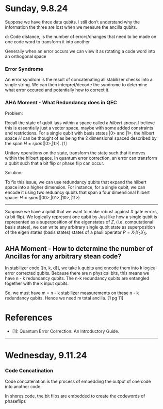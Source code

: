 
# Sunday, 9.8.24

Suppose we have three data qubits. I still don't understand why the information the three are lost when we measure the ancilla qubits.

d: Code distance, is the number of errors/changes that need to be made on one code word to transform it into another

Generally when an error occurs we can view it as rotating a code word into an orthogonal space 

### Error Syndrome

An error syndrom is the result of concatenating all stabilizer checks into a single string. We can then interpret/decode the syndrome to determine what error occured and potentially how to correct it.


### AHA Moment - What Redundancy does in QEC

Problem:

Recall the state of qubit lays within a space called a *hilbert space*. I believe this is essentially just a vector space, maybe with some added constraints and restrictions. For a single qubit with basis states |0> and |1>, the hilbert space $H$ can be thought of as being the 2 dimensional spaced described by the span $H = span (|0>, |1>)$. [1]

Unitary operations on the state, transform the state such that it moves within the hilbert space. In quantum error correction, an error can transform a qubit such that a bit flip or phase flip can occur.

Solution:

To fix this issue, we can use redundancy qubits that expand the hilbert space into a higher dimension. For instance, for a single qubit, we can encode it using two reduancy qubits that span a four dimensional hilbert space: $H = span (|00>, |01>, |10>, |11>)$

----

Suppose we have a qubit that we want to make robust against $X$ gate errors, (a bit flip). We logically represent one qubit by Just like how a single qubit is represented as a superposition of the eigenstates of $Z$,  (i.e. computational basis states), we can write any arbitrary single qubit state as superposition of the eigen states (basis states) states of a pauli operator $P = X_1X_2X_3$. 



## AHA Moment - How to determine the number of Ancillas for any arbitrary stean code?

In stabilizer code [[n, k, d]], we take k qubits and encode them into k logical error corrected qubits. Because there are n physical bits, this means we have n - k redundancy qubits. The n-k redundancy qubits are entangled together with the k input qubits.

So, we must have m = n - k stabilizer measurements on these n - k redundancy qubits. Hence we need m total ancilla. [1 pg 11]



# References

- [1]: Quantum Error Correction: An Introductory Guide.

--------------------------------------------------------------------------------

# Wednesday, 9.11.24

### Code Concatination

Code concatenation is the process of embedding the output of one code into another code. 

In shores code, the bit flips are embedded to create the codewords of phaseflips